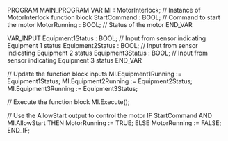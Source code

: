 PROGRAM MAIN_PROGRAM
VAR
    MI : MotorInterlock; // Instance of MotorInterlock function block
    StartCommand : BOOL; // Command to start the motor
    MotorRunning : BOOL; // Status of the motor
END_VAR

VAR_INPUT
    Equipment1Status : BOOL; // Input from sensor indicating Equipment 1 status
    Equipment2Status : BOOL; // Input from sensor indicating Equipment 2 status
    Equipment3Status : BOOL; // Input from sensor indicating Equipment 3 status
END_VAR

// Update the function block inputs
MI.Equipment1Running := Equipment1Status;
MI.Equipment2Running := Equipment2Status;
MI.Equipment3Running := Equipment3Status;

// Execute the function block
MI.Execute();

// Use the AllowStart output to control the motor
IF StartCommand AND MI.AllowStart THEN
    MotorRunning := TRUE;
ELSE
    MotorRunning := FALSE;
END_IF;



